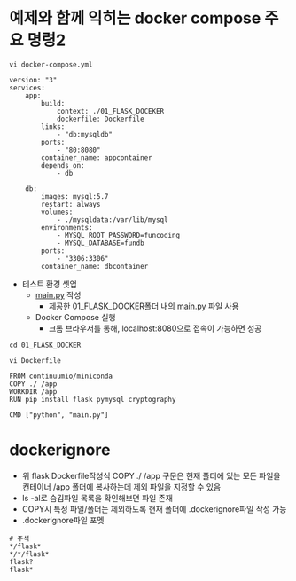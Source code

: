 # 예제와 함께 익히는 docker compose 주요 명령2

```docker
vi docker-compose.yml

version: "3"
services:
	app:
		build:
			context: ./01_FLASK_DOCEKER
			dockerfile: Dockerfile
		links:
			- "db:mysqldb"
		ports:
			- "80:8080"
		container_name: appcontainer
		depends_on:
			- db
	
	db:
		images: mysql:5.7
		restart: always
		volumes:
			- ./mysqldata:/var/lib/mysql
		environments:
			- MYSQL_ROOT_PASSWORD=funcoding
			- MYSQL_DATABASE=fundb
		ports:
			- "3306:3306"
		container_name: dbcontainer
```

- 테스트 환경 셋업
    - [main.py](http://main.py) 작성
        - 제공한 01_FLASK_DOCKER폴더 내의 [main.py](http://main.py) 파일 사용
    - Docker Compose 실행
        - 크롬 브라우저를 통해, localhost:8080으로 접속이 가능하면 성공

```docker
cd 01_FLASK_DOCKER

vi Dockerfile

FROM continuumio/miniconda
COPY ./ /app
WORKDIR /app
RUN pip install flask pymysql cryptography

CMD ["python", "main.py"]
```

# dockerignore

- 위 flask Dockerfile작성식 COPY ./ /app 구문은 현재 폴더에 있는 모든 파일을 컨테이너 /app 폴더에 복사하는데 제외 파일을 지정할 수 있음
- ls -al로 숨김파일 목록을 확인해보면 파일 존재
- COPY시 특정 파일/폴더는 제외하도록 현재 폴더에 .dockerignore파일 작성 가능
- .dockerignore파일 포멧

```docker
# 주석
*/flask*
*/*/flask*
flask?
flask*
```